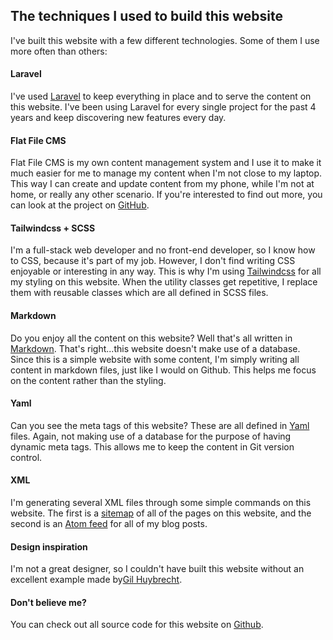 ## The techniques I used to build this website

I've built this website with a few different technologies. Some of them I use more often than others:
            
#### Laravel
I've used <a href="https://laravel.com/" class="link link--underline">Laravel</a> 
to keep everything in place and to serve the content on this website. I've been using Laravel for every single project for the past 4 years and keep discovering new features every day.

#### Flat File CMS
Flat File CMS is my own content management system and I use it to make it much easier for me to manage my content when I'm not close to my laptop. This way I can create and update content from my phone, while I'm not at home, or really any other scenario. If you're interested to find out more, you can look at the project on <a href="https://github.com/roelofjan-elsinga/flat-file-cms" class="link link--underline">GitHub</a>.

#### Tailwindcss + SCSS
I'm a full-stack web developer and no front-end developer, so I know how to CSS, because it's part of my job. However, I don't find writing CSS enjoyable or 
interesting in any way. This is why I'm using <a href="https://tailwindcss.com/" class="link link--underline">Tailwindcss</a> for all my styling on this website. When the utility classes get repetitive, I replace them with reusable classes which are all defined in SCSS files.

#### Markdown
Do you enjoy all the content on this website? Well that's all written in 
<a href="https://www.markdownguide.org/" class="link link--underline">Markdown</a>. That's right...this website doesn't make use of a database. Since this is a simple website with some content, I'm simply writing all content in markdown files, just like I would on Github. This helps me focus on the content rather than the styling.

#### Yaml
Can you see the meta tags of this website? These are all defined in <a href="https://yaml.org/" class="link link--underline">Yaml</a> files. Again, not making use of a database for the purpose of having dynamic meta tags. This allows me to keep the content in Git version control.

#### XML
I'm generating several XML files through some simple commands on this website.
The first is a <a href="https://roelofjanelsinga.com/sitemap.xml" class="link link--underline">sitemap</a> of all of the pages on this website, and the second is an 
<a href="https://roelofjanelsinga.com/feed" class="link link--underline">Atom feed</a> for all of my blog posts.

#### Design inspiration
I'm not a great designer, so I couldn't have built this website without an excellent example made by<a href="http://www.gilhuybrecht.com/" class="link link--underline">Gil Huybrecht</a>. 

#### Don't believe me?
You can check out all source code for this website on <a href="https://github.com/roelofjan-elsinga/portfolio" class="link link--underline">Github</a>.